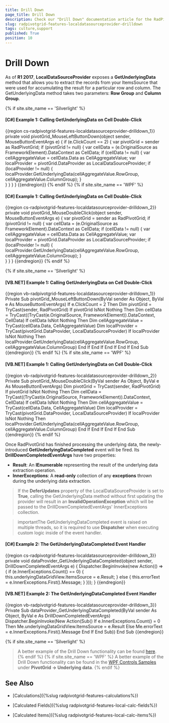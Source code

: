 ```yaml
---
title: Drill Down
page_title: Drill Down
description: Check our "Drill Down" documentation article for the RadPivotGrid WPF control.
slug: radpivotgrid-features-localdatasourceprovider-drilldown
tags: culture,support
published: True
position: 10
---
```


# Drill Down

As of **R1 2017**, **LocalDataSourceProvider** exposes a **GetUnderlyingData** method that allows you to extract the records from your ItemsSource that were used for accumulating the result for a particular row and column. The GetUnderlyingData method takes two parameters: **Row Group** and **Column Group**.

{% if site.site_name == 'Silverlight' %}
#### __[C#] Example 1: Calling GetUnderlyingData on Cell Double-Click__
{{region cs-radpivotgrid-features-localdatasourceprovider-drilldown_1}}
	private void pivotGrid_MouseLeftButtonDown(object sender, MouseButtonEventArgs e)
    {
        if (e.ClickCount == 2)
        {
			var pivotGrid = sender as RadPivotGrid;
			if (pivotGrid != null)
		    {
	            var cellData = (e.OriginalSource as FrameworkElement).DataContext as CellData;
	            if (cellData != null)
	            {
	                var cellAggregateValue = cellData.Data as CellAggregateValue;
	                var localProvider = pivotGrid.DataProvider as LocalDataSourceProvider;
					if (localProvider != null)
				    {
        				localProvider.GetUnderlyingData(cellAggregateValue.RowGroup, cellAggregateValue.ColumnGroup);
					}         
				}
			}
        }
    }
{{endregion}}
{% endif %}
{% if site.site_name == 'WPF' %}
#### __[C#] Example 1: Calling GetUnderlyingData on Cell Double-Click__
{{region cs-radpivotgrid-features-localdatasourceprovider-drilldown_2}}
	private void pivotGrid_MouseDoubleClick(object sender, MouseButtonEventArgs e)
	{
		var pivotGrid = sender as RadPivotGrid;
		if (pivotGrid != null)
	    {
		    var cellData = (e.OriginalSource as FrameworkElement).DataContext as CellData;
		    if (cellData != null)
		    {
		        var cellAggregateValue = cellData.Data as CellAggregateValue;
		        var localProvider = pivotGrid.DataProvider as LocalDataSourceProvider;
				if (localProvider != null)
				{
		        	localProvider.GetUnderlyingData(cellAggregateValue.RowGroup, cellAggregateValue.ColumnGroup);
				}          
		    }
		}
	}
{{endregion}}
{% endif %}

{% if site.site_name == 'Silverlight' %}
#### __[VB.NET] Example 1: Calling GetUnderlyingData on Cell Double-Click__
{{region vb-radpivotgrid-features-localdatasourceprovider-drilldown_1}}
	Private Sub pivotGrid_MouseLeftButtonDown(ByVal sender As Object, ByVal e As MouseButtonEventArgs)
		If e.ClickCount = 2 Then
			Dim pivotGrid = TryCast(sender, RadPivotGrid)
			If pivotGrid IsNot Nothing Then
				Dim cellData = TryCast((TryCast(e.OriginalSource, FrameworkElement)).DataContext, CellData)
				If cellData IsNot Nothing Then
					Dim cellAggregateValue = TryCast(cellData.Data, CellAggregateValue)
					Dim localProvider = TryCast(pivotGrid.DataProvider, LocalDataSourceProvider)
					If localProvider IsNot Nothing Then
						localProvider.GetUnderlyingData(cellAggregateValue.RowGroup, cellAggregateValue.ColumnGroup)
					End If
				End If
			End If
		End If
	End Sub
{{endregion}}
{% endif %}
{% if site.site_name == 'WPF' %}
#### __[VB.NET] Example 1: Calling GetUnderlyingData on Cell Double-Click__
{{region vb-radpivotgrid-features-localdatasourceprovider-drilldown_2}}
	Private Sub pivotGrid_MouseDoubleClick(ByVal sender As Object, ByVal e As MouseButtonEventArgs)
			Dim pivotGrid = TryCast(sender, RadPivotGrid)
			If pivotGrid IsNot Nothing Then
				Dim cellData = TryCast((TryCast(e.OriginalSource, FrameworkElement)).DataContext, CellData)
				If cellData IsNot Nothing Then
					Dim cellAggregateValue = TryCast(cellData.Data, CellAggregateValue)
					Dim localProvider = TryCast(pivotGrid.DataProvider, LocalDataSourceProvider)
					If localProvider IsNot Nothing Then
						localProvider.GetUnderlyingData(cellAggregateValue.RowGroup, cellAggregateValue.ColumnGroup)
					End If
				End If
			End If
	End Sub
{{endregion}}
{% endif %}

Once RadPivotGrid has finished processing the underlying data, the newly-introduced **GetUnderlyingDataCompleted** event will be fired. Its **DrillDownCompletedEventArgs** have two properties:

* **Result**: An **IEnumerable** representing the result of the underlying data extraction operation.
* **InnerExceptions**: A **read-only** collection of any **exceptions** thrown during the underlying data extraction.

>If the **DeferUpdates** property of the LocalDataSourceProvider is set to **True**, calling the GetUnderlyingData method without first updating the provider will result in an **InvalidOperationException** which will be passed to the DrillDownCompletedEventArgs' InnerExceptions collection.

>importantThe GetUnderlyingDataCompleted event is raised on multiple threads, so it is required to use **Dispatcher** when executing custom logic inside of the event handler.

#### __[C#] Example 2: The GetUnderlyingDataCompleted Event Handler__

{{region cs-radpivotgrid-features-localdatasourceprovider-drilldown_3}}
	private void dataProvider_GetUnderlyingDataCompleted(object sender, DrillDownCompletedEventArgs e)
    {
		Dispatcher.BeginInvoke(new Action(() => 
        {
		    if (e.InnerExceptions.Count() == 0)
		    {
		        this.underlyingDataGridView.ItemsSource = e.Result;
		    }
		    else
	        {
	            this.errorText = e.InnerExceptions.First().Message;
	        }
		}));
    }
{{endregion}}

#### __[VB.NET] Example 2: The GetUnderlyingDataCompleted Event Handler__

{{region vb-radpivotgrid-features-localdatasourceprovider-drilldown_3}}
	Private Sub dataProvider_GetUnderlyingDataCompleted(ByVal sender As Object, ByVal e As DrillDownCompletedEventArgs)
			Dispatcher.BeginInvoke(New Action(Sub()
				If e.InnerExceptions.Count() = 0 Then
					Me.underlyingDataGridView.ItemsSource = e.Result
				Else
					Me.errorText = e.InnerExceptions.First().Message
				End If
			End Sub))
	End Sub
{{endregion}}

{% if site.site_name == 'Silverlight' %}
>A better example of the Drill Down functionality can be found [here](https://demos.telerik.com/silverlight/#PivotGrid/DrillDown).
{% endif %}
{% if site.site_name == 'WPF' %}
>A better example of the Drill Down functionality can be found in the [WPF Controls Samples](https://demos.telerik.com/wpf/) under **PivotGrid -> Underlying data**.
{% endif %}

## See Also

* [Calculations]({%slug radpivotgrid-features-calculations%})

* [Calculated Fields]({%slug radpivotgrid-features-local-calc-fields%})

* [Calculated Items]({%slug radpivotgrid-features-local-calc-items%})